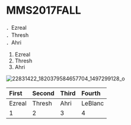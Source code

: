# MMS2017FALL

．Ezreal<br />
．Thresh<br />
．Ahri<br />

 1. Ezreal<br />
 2. Thresh<br />
 3. Ahri<br />
 
![22831422_1820379584657704_1497299128_o](https://user-images.githubusercontent.com/33093460/32004542-928a1e8e-b9d4-11e7-93eb-57e266816502.jpg)

|First|Second|Third|Fourth|
|:-|:-|:-|:-|
|Ezreal|Thresh|Ahri|LeBlanc|
|1|2|3|4|
